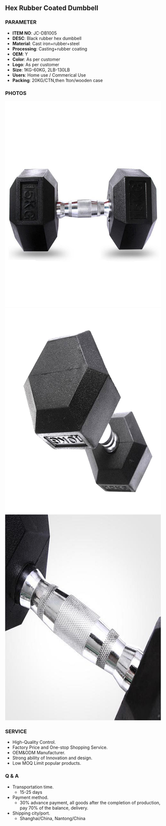 ## Hex Rubber Coated Dumbbell

### PARAMETER
* **ITEM NO**: JC-DB1005
* **DESC**: Black rubber hex dumbbell
* **Material**: Cast iron+rubber+steel
* **Processing**: Casting+rubber coating
* **OEM**: Y
* **Color**: As per customer
* **Logo**: As per customer
* **Size**: 1KG-60KG, 2LB-130LB
* **Users**: Home use / Commerical Use
* **Packing**: 20KG/CTN,then 1ton/wooden case

### PHOTOS 
<img src="/imgs/DB/JC-DB1005/Rubber-Hex-Dumbbell-Single-front.jpg" width="666px" height="666px" />
<img src="/imgs/DB/JC-DB1005/Rubber-Hex-Dumbbell-Head.jpg" width="666px" height="666px" />
<img src="/imgs/DB/JC-DB1005/Rubber-Hex-Dumbbell-handle.jpg" width="666px" height="666px" />

### SERVICE
* High-Quality Control.
* Factory Price and One-stop Shopping Service.
* OEM&ODM Manufacturer.
* Strong ability of Innovation and design.
* Low MOQ Limit popular products.

### Q & A
* Transportation time.
    * 15-25 days
* Payment method.
    * 30% advance payment, all goods after the completion of production, pay 70% of the balance, delivery.
* Shipping city/port.
    * Shanghai/China, Nantong/China
